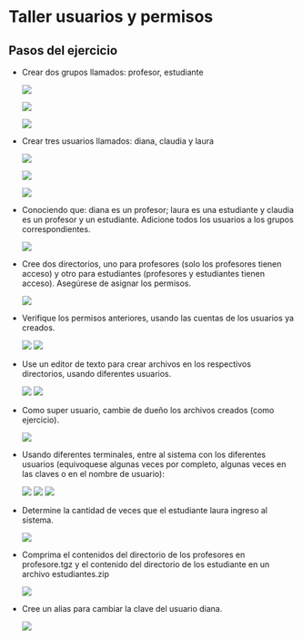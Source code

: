# **Taller usuarios y permisos**

## Pasos del ejercicio

- Crear dos grupos llamados: profesor, estudiante

  ![](https://i.ibb.co/Dtb5kXc/1.png)

  ![](https://i.ibb.co/pPbtZfr/2.png)
  
  ![](https://i.ibb.co/hHHv4cD/3.png)  
  
- Crear tres usuarios llamados: diana, claudia y laura
  
  ![](https://i.ibb.co/CQ660jy/4.png)
  
  ![](https://i.ibb.co/wSWHst0/5.png)
  
  ![](https://i.ibb.co/ZHNyrkK/6.png)
  
- Conociendo que: diana es un profesor; laura es una estudiante y claudia es un profesor y un estudiante.
  Adicione todos los usuarios a los grupos correspondientes.
  
  ![](https://i.ibb.co/rpCTxth/7.png)

- Cree dos directorios, uno para profesores (solo los profesores tienen acceso) y otro para
  estudiantes (profesores y estudiantes tienen acceso). Asegúrese de asignar los permisos.
  
  ![](https://i.ibb.co/dGg7S4X/8.png)
  
- Verifique los permisos anteriores, usando las cuentas de los usuarios ya creados.
  
  ![](https://i.ibb.co/1LJHGNS/9.png)
  ![](https://i.ibb.co/xG2H5mY/10.png)

- Use un editor de texto para crear archivos en los respectivos directorios, usando diferentes usuarios.
  
  ![](https://i.ibb.co/xGR1skd/11.png)
  ![](https://i.ibb.co/2YVcLHT/12.png)
  
- Como super usuario, cambie de dueño los archivos creados (como ejercicio).

  ![](https://i.ibb.co/Fzfysb4/13.png)
  
- Usando diferentes terminales, entre al sistema con los diferentes usuarios (equivoquese algunas veces por completo, algunas veces en las claves o en el nombre de usuario):

  ![](https://i.ibb.co/L0Hpv37/14.png)
  ![](https://i.ibb.co/3Fw18yc/15.png)
  ![](https://i.ibb.co/T11YwsT/16.png)
  
- Determine la cantidad de veces que el estudiante laura ingreso al sistema.
  
  ![](https://i.ibb.co/wgLNbZ3/17.png)

- Comprima el contenidos del directorio de los profesores en profesore.tgz y el contenido del directorio de los estudiante en un archivo estudiantes.zip
  
  ![](https://i.ibb.co/h1fXDyN/18.png)
  
- Cree un alias para cambiar la clave del usuario diana.

  ![](https://i.ibb.co/LYJtL3s/19.png)
  
